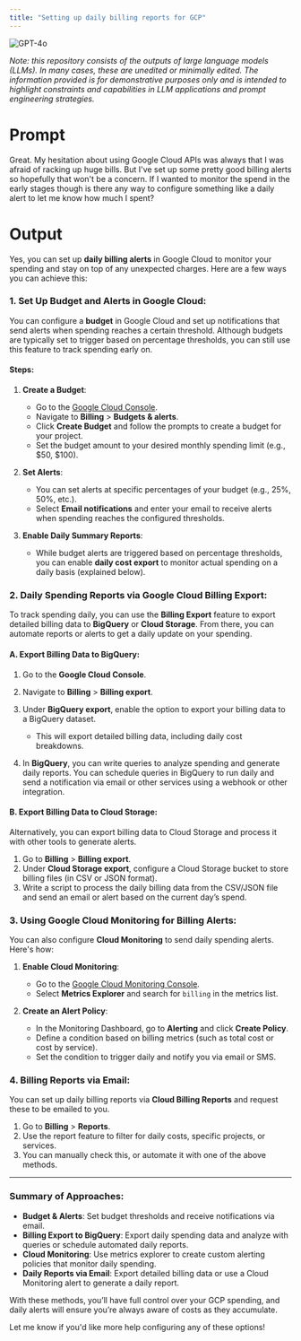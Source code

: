 ```yaml
---
title: "Setting up daily billing reports for GCP"
---
```

![GPT-4o](https://img.shields.io/badge/GPT--4o-3333FF?style=for-the-badge&logo=openai&logoColor=white)



*Note: this repository consists of the outputs of large language models (LLMs). In many cases, these are unedited or minimally edited. The information provided is for demonstrative purposes only and is intended to highlight constraints and capabilities in LLM applications and prompt engineering strategies.*


# Prompt

Great. My hesitation about using Google Cloud APIs was always that I was afraid of racking up huge bills. But I've set up some pretty good billing alerts so hopefully that won't be a concern. If I wanted to monitor the spend in the early stages though is there any way to configure something like a daily alert to let me know how much I spent?

# Output

Yes, you can set up **daily billing alerts** in Google Cloud to monitor your spending and stay on top of any unexpected charges. Here are a few ways you can achieve this:

### 1. **Set Up Budget and Alerts in Google Cloud**:
You can configure a **budget** in Google Cloud and set up notifications that send alerts when spending reaches a certain threshold. Although budgets are typically set to trigger based on percentage thresholds, you can still use this feature to track spending early on.

#### Steps:
1. **Create a Budget**:
   - Go to the [Google Cloud Console](https://console.cloud.google.com/).
   - Navigate to **Billing** > **Budgets & alerts**.
   - Click **Create Budget** and follow the prompts to create a budget for your project.
   - Set the budget amount to your desired monthly spending limit (e.g., $50, $100).
   
2. **Set Alerts**:
   - You can set alerts at specific percentages of your budget (e.g., 25%, 50%, etc.).
   - Select **Email notifications** and enter your email to receive alerts when spending reaches the configured thresholds.

3. **Enable Daily Summary Reports**:
   - While budget alerts are triggered based on percentage thresholds, you can enable **daily cost export** to monitor actual spending on a daily basis (explained below).

### 2. **Daily Spending Reports via Google Cloud Billing Export**:
To track spending daily, you can use the **Billing Export** feature to export detailed billing data to **BigQuery** or **Cloud Storage**. From there, you can automate reports or alerts to get a daily update on your spending.

#### A. **Export Billing Data to BigQuery**:
1. Go to the **Google Cloud Console**.
2. Navigate to **Billing** > **Billing export**.
3. Under **BigQuery export**, enable the option to export your billing data to a BigQuery dataset.
   - This will export detailed billing data, including daily cost breakdowns.
   
4. In **BigQuery**, you can write queries to analyze spending and generate daily reports. You can schedule queries in BigQuery to run daily and send a notification via email or other services using a webhook or other integration.

#### B. **Export Billing Data to Cloud Storage**:
Alternatively, you can export billing data to Cloud Storage and process it with other tools to generate alerts.

1. Go to **Billing** > **Billing export**.
2. Under **Cloud Storage export**, configure a Cloud Storage bucket to store billing files (in CSV or JSON format).
3. Write a script to process the daily billing data from the CSV/JSON file and send an email or alert based on the current day’s spend.

### 3. **Using Google Cloud Monitoring for Billing Alerts**:
You can also configure **Cloud Monitoring** to send daily spending alerts. Here's how:

1. **Enable Cloud Monitoring**:
   - Go to the [Google Cloud Monitoring Console](https://console.cloud.google.com/monitoring).
   - Select **Metrics Explorer** and search for `billing` in the metrics list.

2. **Create an Alert Policy**:
   - In the Monitoring Dashboard, go to **Alerting** and click **Create Policy**.
   - Define a condition based on billing metrics (such as total cost or cost by service).
   - Set the condition to trigger daily and notify you via email or SMS.

### 4. **Billing Reports via Email**:
You can set up daily billing reports via **Cloud Billing Reports** and request these to be emailed to you.

1. Go to **Billing** > **Reports**.
2. Use the report feature to filter for daily costs, specific projects, or services.
3. You can manually check this, or automate it with one of the above methods.

---

### Summary of Approaches:
- **Budget & Alerts**: Set budget thresholds and receive notifications via email.
- **Billing Export to BigQuery**: Export daily spending data and analyze with queries or schedule automated daily reports.
- **Cloud Monitoring**: Use metrics explorer to create custom alerting policies that monitor daily spending.
- **Daily Reports via Email**: Export detailed billing data or use a Cloud Monitoring alert to generate a daily report.

With these methods, you’ll have full control over your GCP spending, and daily alerts will ensure you’re always aware of costs as they accumulate.

Let me know if you'd like more help configuring any of these options!
